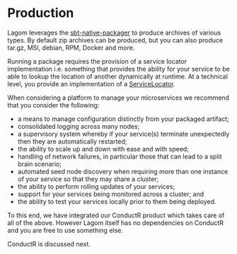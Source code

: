 # Production

Lagom leverages the [sbt-native-packager](http://www.scala-sbt.org/sbt-native-packager/) to produce archives of various types. By default zip archives can be produced, but you can also produce tar.gz, MSI, debian, RPM, Docker and more.

Running a package requires the provision of a service locator implementation i.e. something that provides the ability for your service to be able to lookup the location of another dynamically at runtime. At a technical level, you provide an implementation of a [ServiceLocator](api/java/index.html?com/lightbend/lagom/javadsl/api/ServiceLocator.html).

When considering a platform to manage your microservices we recommend that you consider the following:

* a means to manage configuration distinctly from your packaged artifact;
* consolidated logging across many nodes;
* a supervisory system whereby if your service(s) terminate unexpectedly then they are automatically restarted;
* the ability to scale up and down with ease and with speed;
* handling of network failures, in particular those that can lead to a split brain scenario;
* automated seed node discovery when requiring more than one instance of your service so that they may share a cluster;
* the ability to perform rolling updates of your services;
* support for your services being monitored across a cluster; and
* the ability to test your services locally prior to them being deployed.

To this end, we have integrated our ConductR product which takes care of all of the above. However Lagom itself has no dependencies on ConductR and you are free to use something else.

ConductR is discussed next.

